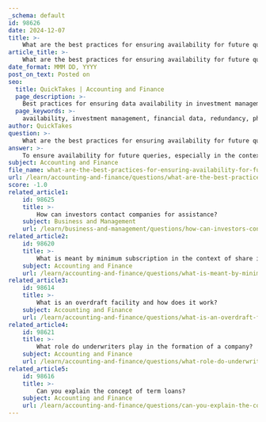 ```yaml
---
_schema: default
id: 98626
date: 2024-12-07
title: >-
    What are the best practices for ensuring availability for future queries?
article_title: >-
    What are the best practices for ensuring availability for future queries?
date_format: MMM DD, YYYY
post_on_text: Posted on
seo:
  title: QuickTakes | Accounting and Finance
  page_description: >-
    Best practices for ensuring data availability in investment management and financial data, focusing on redundancy, infrastructure, data management, backups, performance monitoring, query techniques, and effective technology use.
  page_keywords: >-
    availability, investment management, financial data, redundancy, physical infrastructure, data management, data backups, performance monitoring, query techniques, technology solutions
author: QuickTakes
question: >-
    What are the best practices for ensuring availability for future queries?
answer: >-
    To ensure availability for future queries, especially in the context of investment management and financial data, here are some best practices that can be adopted:\n\n1. **Embrace Redundancy**: Implementing redundant systems and data storage solutions is crucial. This means having multiple sources or backups of critical data to prevent loss in case of system failures.\n\n2. **Improve Physical Infrastructure**: Invest in robust physical infrastructure, including reliable servers and storage devices. This can significantly enhance data availability and reduce downtime.\n\n3. **Optimize Data Management Processes**: Streamline data management processes to ensure that data is easily accessible and organized. This includes using integrated systems that minimize fragmentation and allow for efficient data retrieval.\n\n4. **Regular Data Backups**: Schedule regular backups of all critical data. This ensures that in the event of data loss, you can quickly restore information without significant disruption.\n\n5. **Monitor Performance and Availability**: Continuously monitor the performance of your data systems to identify and address potential issues before they lead to downtime. Implementing performance tracking best practices can help in gathering accurate and reliable performance data.\n\n6. **Utilize Effective Query Techniques**: When querying data, use efficient SQL practices such as specific SELECT statements, WHERE clauses, and the DISTINCT keyword to improve query performance and reduce the load on your systems.\n\n7. **Training and Communication**: Ensure that all team members are trained in data management best practices and understand the importance of data availability. Clear communication about data policies and procedures can help maintain a culture of accountability.\n\n8. **Leverage Technology**: Utilize modern technology solutions, such as cloud storage and data management tools, to enhance data availability and accessibility. These tools can provide scalable solutions that adapt to your organization's needs.\n\nBy implementing these best practices, organizations can significantly improve their data availability, ensuring that critical information is accessible for future queries and decision-making processes.
subject: Accounting and Finance
file_name: what-are-the-best-practices-for-ensuring-availability-for-future-queries.md
url: /learn/accounting-and-finance/questions/what-are-the-best-practices-for-ensuring-availability-for-future-queries
score: -1.0
related_article1:
    id: 98625
    title: >-
        How can investors contact companies for assistance?
    subject: Business and Management
    url: /learn/business-and-management/questions/how-can-investors-contact-companies-for-assistance
related_article2:
    id: 98620
    title: >-
        What is meant by minimum subscription in the context of share issuance?
    subject: Accounting and Finance
    url: /learn/accounting-and-finance/questions/what-is-meant-by-minimum-subscription-in-the-context-of-share-issuance
related_article3:
    id: 98614
    title: >-
        What is an overdraft facility and how does it work?
    subject: Accounting and Finance
    url: /learn/accounting-and-finance/questions/what-is-an-overdraft-facility-and-how-does-it-work
related_article4:
    id: 98621
    title: >-
        What role do underwriters play in the formation of a company?
    subject: Accounting and Finance
    url: /learn/accounting-and-finance/questions/what-role-do-underwriters-play-in-the-formation-of-a-company
related_article5:
    id: 98616
    title: >-
        Can you explain the concept of term loans?
    subject: Accounting and Finance
    url: /learn/accounting-and-finance/questions/can-you-explain-the-concept-of-term-loans
---
```


&nbsp;